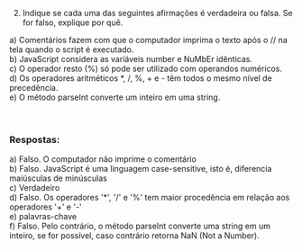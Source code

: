 2. Indique se cada uma das seguintes afirmações é verdadeira ou falsa. Se for falso, explique por quê. <br>

a) Comentários fazem com que o computador imprima o texto após o // na tela quando o script é executado. <br>
b) JavaScript considera as variáveis number e NuMbEr idênticas. <br>
c) O operador resto (%) só pode ser utilizado com operandos numéricos. <br>
d) Os operadores aritméticos *, /, %, + e - têm todos o mesmo nível de precedência. <br>
e) O método parseInt converte um inteiro em uma string. <br>
<br>
<br>
### Respostas:

a) Falso. O computador não imprime o comentário <br>
b) Falso. JavaScript é uma linguagem case-sensitive, isto é, diferencia maiúsculas de minúsculas <br>
c) Verdadeiro <br>
d) Falso. Os operadores '*', '/' e '%' tem maior procedência em relação aos operadores '+' e '-' <br>
e) palavras-chave <br>
f) Falso. Pelo contrário, o método parseInt converte uma string em um inteiro, se for possível, caso contrário retorna NaN (Not a Number).

